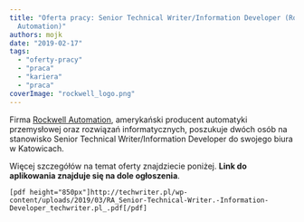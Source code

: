 ```yaml
---
title: "Oferta pracy: Senior Technical Writer/Information Developer (Rockwell
  Automation)"
authors: mojk
date: "2019-02-17"
tags:
  - "oferty-pracy"
  - "praca"
  - "kariera"
  - "praca"
coverImage: "rockwell_logo.png"
---
```


Firma
[Rockwell Automation](https://www.rockwellautomation.com/pl_PL/overview.page),
amerykański producent automatyki przemysłowej oraz rozwiązań informatycznych,
poszukuje dwóch osób na stanowisko Senior Technical Writer/Information Developer
do swojego biura w Katowicach.

Więcej szczegółów na temat oferty znajdziecie poniżej. **Link do aplikowania
znajduje się na dole ogłoszenia**.

```
[pdf height="850px"]http://techwriter.pl/wp-content/uploads/2019/03/RA_Senior-Technical-Writer.-Information-Developer_techwriter.pl_.pdf[/pdf]
```
